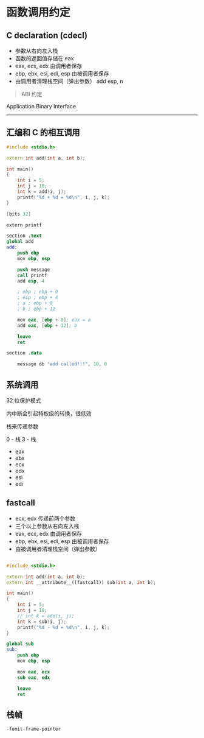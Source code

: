 # 函数调用约定

## C declaration (cdecl)

- 参数从右向左入栈
- 函数的返回值存储在 eax
- eax, ecx, edx 由调用者保存
- ebp, ebx, esi, edi, esp 由被调用者保存
- 由调用者清理栈空间（弹出参数） add esp, n

> ABI 约定

Application Binary Interface

---

## 汇编和 C 的相互调用

```cpp
#include <stdio.h>

extern int add(int a, int b);

int main()
{
    int i = 5;
    int j = 10;
    int k = add(i, j);
    printf("%d + %d = %d\n", i, j, k);
}
```

```s
[bits 32]

extern printf

section .text
global add
add:
    push ebp
    mov ebp, esp

    push message
    call printf
    add esp, 4

    ; ebp ; ebp + 0
    ; eip ; ebp + 4
    ; a ; ebp + 8
    ; b ; ebp + 12

    mov eax, [ebp + 8]; eax = a
    add eax, [ebp + 12]; b

    leave
    ret

section .data

    message db "add called!!!", 10, 0
```

## 系统调用

32 位保护模式

内中断会引起特权级的转换，很低效

栈来传递参数

0 - 栈
3 - 栈

- eax
- ebx
- ecx
- edx
- esi
- edi

## fastcall

- ecx, edx 传递前两个参数
- 三个以上参数从右向左入栈
- eax, ecx, edx 由调用者保存
- ebp, ebx, esi, edi, esp 由被调用者保存
- 由被调用者清理栈空间（弹出参数）

```cpp

#include <stdio.h>

extern int add(int a, int b);
extern int __attribute__((fastcall)) sub(int a, int b);

int main()
{
    int i = 5;
    int j = 10;
    // int k = add(i, j);
    int k = sub(i, j);
    printf("%d - %d = %d\n", i, j, k);
}
```

```s
global sub
sub:
    push ebp
    mov ebp, esp

    mov eax, ecx
    sub eax, edx

    leave
    ret
```

## 栈帧

    -fomit-frame-pointer